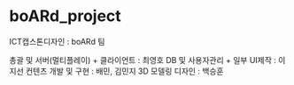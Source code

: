 # boARd_project
ICT캡스톤디자인 : boARd 팀 

총괄 및 서버(멀티플레이) + 클라이언트 : 최영호
DB 및 사용자관리 + 일부 UI제작 : 이지선
컨텐츠 개발 및 구현 : 배민, 김민지
3D 모델링 디자인 : 백승훈

